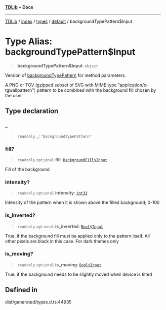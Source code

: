 [**TDLib**](../../../../../../README.md) • **Docs**

***

[TDLib](../../../../../../modules.md) / [index](../../../../../README.md) / [types](../../../README.md) / [default](../README.md) / backgroundTypePattern$Input

# Type Alias: backgroundTypePattern$Input

> **backgroundTypePattern$Input**: `object`

Version of [backgroundTypePattern](backgroundTypePattern.md) for method parameters.

A PNG or TGV (gzipped subset of SVG with MIME type "application/x-tgwallpattern") pattern to be combined with the background fill chosen by the user

## Type declaration

### \_

> `readonly` **\_**: `"backgroundTypePattern"`

### fill?

> `readonly` `optional` **fill**: [`BackgroundFill$Input`](BackgroundFill$Input.md)

Fill of the background

### intensity?

> `readonly` `optional` **intensity**: [`int32`](int32.md)

Intensity of the pattern when it is shown above the filled background; 0-100

### is\_inverted?

> `readonly` `optional` **is\_inverted**: [`Bool$Input`](Bool$Input.md)

True, if the background fill must be applied only to the pattern itself. All other pixels are black in this case. For dark themes only

### is\_moving?

> `readonly` `optional` **is\_moving**: [`Bool$Input`](Bool$Input.md)

True, if the background needs to be slightly moved when device is tilted

## Defined in

dist/generated/types.d.ts:44935
